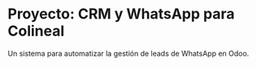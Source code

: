 # Proyecto: CRM y WhatsApp para Colineal

Un sistema para automatizar la gestión de leads de WhatsApp en Odoo.